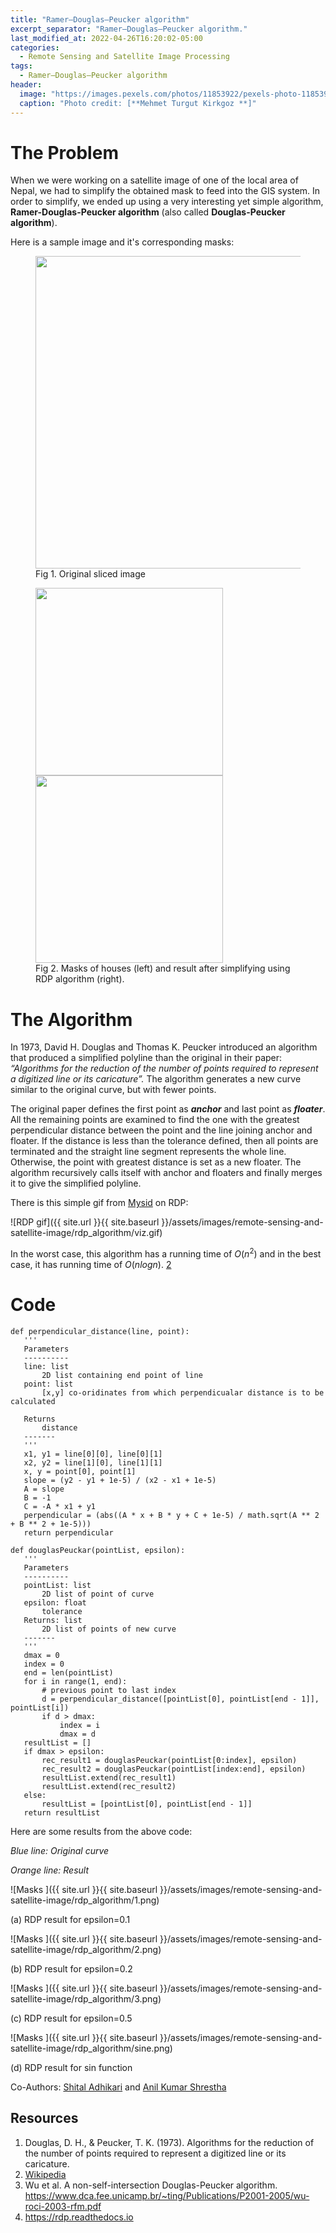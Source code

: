 ```yaml
---
title: "Ramer–Douglas–Peucker algorithm"
excerpt_separator: "Ramer–Douglas–Peucker algorithm."
last_modified_at: 2022-04-26T16:20:02-05:00
categories:
  - Remote Sensing and Satellite Image Processing
tags:
  - Ramer–Douglas–Peucker algorithm
header:
  image: "https://images.pexels.com/photos/11853922/pexels-photo-11853922.jpeg?auto=compress&cs=tinysrgb&w=1260&h=750&dpr=2"
  caption: "Photo credit: [**Mehmet Turgut Kirkgoz **]"
---
```


# The Problem

When we were working on a satellite image of one of the local area of Nepal, we had to simplify the obtained mask to feed into the GIS system. In order to simplify, we ended up using a very interesting yet simple algorithm, **Ramer-Douglas-Peucker algorithm** (also called **Douglas-Peucker algorithm**). 

Here is a sample image and it's corresponding masks:


<figure>
<img src='{{ site.url }}{{ site.baseurl }}/assets/images/remote-sensing-and-satellite-image/rdp_algorithm/original.jpg' width='500'>
<figcaption>Fig 1. Original sliced image</figcaption>
</figure>

<figure>
<img src='{{ site.url }}{{ site.baseurl }}/assets/images/remote-sensing-and-satellite-image/rdp_algorithm/mask.jpg' width='300'>
<img src='{{ site.url }}{{ site.baseurl }}/assets/images/remote-sensing-and-satellite-image/rdp_algorithm/result.png' width='300'>
<figcaption>Fig 2. Masks of houses (left) and result after simplifying using RDP algorithm (right).</figcaption>
</figure>

# The Algorithm
In 1973, David H. Douglas and Thomas K. Peucker introduced an algorithm that produced a simplified polyline than the original in their paper: *“Algorithms for the reduction of the number of points required to represent a digitized line or its caricature”.* The algorithm generates a new curve similar to the original curve, but with fewer points.

The original paper defines the first point as ***anchor*** and last point as ***floater***. All the remaining points are examined to find the one with the greatest perpendicular distance between the point and the line joining anchor and floater. If the distance is less than the tolerance defined, then all points are terminated and the straight line segment represents the whole line. Otherwise, the point with greatest distance is set as a new floater. The algorithm recursively calls itself with anchor and floaters and finally merges it to give the simplified polyline.

There is this simple gif from [Mysid](https://en.wikipedia.org/wiki/User:Mysid) on RDP:

![RDP gif]({{ site.url }}{{ site.baseurl }}/assets/images/remote-sensing-and-satellite-image/rdp_algorithm/viz.gif)

In the worst case, this algorithm has a running time of $O(n^2)$ and in the best case, it has running time of $O(nlog ⁡n)$. [2](https://en.wikipedia.org/wiki/Ramer%E2%80%93Douglas%E2%80%93Peucker_algorithm)

# Code

```
def perpendicular_distance(line, point):
   '''
   Parameters
   ----------
   line: list
       2D list containing end point of line
   point: list
       [x,y] co-oridinates from which perpendicualar distance is to be calculated

   Returns
       distance
   -------
   '''
   x1, y1 = line[0][0], line[0][1]
   x2, y2 = line[1][0], line[1][1]
   x, y = point[0], point[1]
   slope = (y2 - y1 + 1e-5) / (x2 - x1 + 1e-5)
   A = slope
   B = -1
   C = -A * x1 + y1
   perpendicular = (abs((A * x + B * y + C + 1e-5) / math.sqrt(A ** 2 + B ** 2 + 1e-5)))
   return perpendicular

def douglasPeuckar(pointList, epsilon):
   '''
   Parameters
   ----------
   pointList: list
       2D list of point of curve
   epsilon: float
       tolerance
   Returns: list
       2D list of points of new curve
   -------
   '''
   dmax = 0
   index = 0
   end = len(pointList)
   for i in range(1, end):
       # previous point to last index
       d = perpendicular_distance([pointList[0], pointList[end - 1]], pointList[i])
       if d > dmax:
           index = i
           dmax = d
   resultList = []
   if dmax > epsilon:
       rec_result1 = douglasPeuckar(pointList[0:index], epsilon)
       rec_result2 = douglasPeuckar(pointList[index:end], epsilon)
       resultList.extend(rec_result1)
       resultList.extend(rec_result2)
   else:
       resultList = [pointList[0], pointList[end - 1]]
   return resultList
```

Here are some results from the above code:

*Blue line: Original curve*

*Orange line: Result*

![Masks ]({{ site.url }}{{ site.baseurl }}/assets/images/remote-sensing-and-satellite-image/rdp_algorithm/1.png)

(a) RDP result for epsilon=0.1

![Masks ]({{ site.url }}{{ site.baseurl }}/assets/images/remote-sensing-and-satellite-image/rdp_algorithm/2.png)

(b) RDP result for epsilon=0.2

![Masks ]({{ site.url }}{{ site.baseurl }}/assets/images/remote-sensing-and-satellite-image/rdp_algorithm/3.png)

(c) RDP result for epsilon=0.5

![Masks ]({{ site.url }}{{ site.baseurl }}/assets/images/remote-sensing-and-satellite-image/rdp_algorithm/sine.png)

(d) RDP result for sin function



Co-Authors: [Shital Adhikari](https://shitaladhikari.github.io/) and [Anil Kumar Shrestha](https://anilkshrestha.com.np)



## Resources
1. Douglas, D. H., & Peucker, T. K. (1973). Algorithms for the reduction of the number of points required to represent a digitized line or its caricature.
2. [Wikipedia](https://en.wikipedia.org/wiki/Ramer%E2%80%93Douglas%E2%80%93Peucker_algorithm)
3. Wu et al. A non-self-intersection Douglas-Peucker algorithm. https://www.dca.fee.unicamp.br/~ting/Publications/P2001-2005/wu-roci-2003-rfm.pdf 
4. https://rdp.readthedocs.io 


